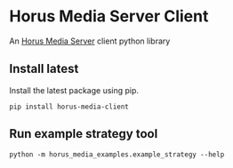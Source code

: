 # Horus Media Server Client

An [Horus Media Server](https://horus.nu/horus-geo-suite/) client python library

## Install latest

Install the latest package using pip.

```
pip install horus-media-client
```

## Run example strategy tool

```
python -m horus_media_examples.example_strategy --help
```
